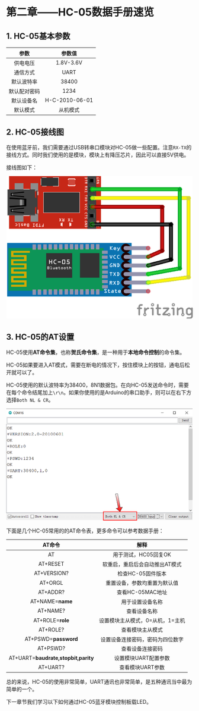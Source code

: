 # 第二章——HC-05数据手册速览

## 1. HC-05基本参数

|     参数     |     参数值     |
| :----------: | :------------: |
|   供电电压   |   1.8V-3.6V    |
|   通信方式   |      UART      |
|  默认波特率  |     38400      |
| 默认配对密码 |      1234      |
|  默认设备名  | H-C-2010-06-01 |
|   默认模式   |    从机模式    |

## 2. HC-05接线图

在使用蓝牙前，我们需要通过USB转串口模块对HC-05做一些配置。注意`RX-TX`的接线方式。同时我们使用的是模块，模块上有降压芯片，因此可以直接5V供电。

接线图如下：

![HC-05接线图](Images/2-1.png)

## 3. HC-05的AT设置

HC-05使用**AT命令集**，也称**贺氏命令集**，是一种用于**本地命令控制**的命令集。

HC-05如果要进入AT模式，需要在断电的情况下，按住模块上的按钮，通电后松开就可以了。

HC-05使用的默认波特率为38400，8N1数据包。在向HC-05发送命令时，需要在每个命令结尾加上`\r\n`。如果你使用的是Arduino的串口助手，则可以在右下方选择`Both NL & CR`。

![Both NL & CR](Images/2-2.png)


下面是几个HC-05常用的的AT命令表，更多命令可以参考数据手册：

|               AT命令                |               解释               |
| :---------------------------------: | :------------------------------: |
|                 AT                  |       用于测试，HC05回复OK       |
|              AT+RESET               |  软重启，重启后会自动推出AT模式  |
|             AT+VERSION?             |        检查HC-05固件版本         |
|               AT+ORGL               |   重置设备，参数均重置为默认值   |
|              AT+ADDR?               |         查看HC-05MAC地址         |
|          AT+NAME=**name**           |         用于设置设备名称         |
|              AT+NAME?               |           查看设备名称           |
|          AT+ROLE=**role**           | 设置模块主从模式，0=从机，1=主机 |
|              AT+ROLE?               |         查看模块主从模式         |
|        AT+PSWD=**password**         | 设置设备连接密码，密码为四位数字 |
|              AT+PSWD?               |         查看设备连接密码         |
| AT+UART=**baudrate,stopbit,parity** |       设置模块UART配置参数       |
|              AT+UART?               |         查看模块UART参数         |

总的来说，HC-05的使用非常简单，UART通讯也非常简单，是五种通讯当中最为简单的一个。

下一章节我们学习以下如何通过HC-05蓝牙模块控制板载LED。